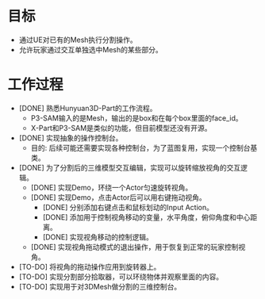 # 目标
- 通过UE对已有的Mesh执行分割操作。
- 允许玩家通过交互单独选中Mesh的某些部分。

# 工作过程
- [DONE] 熟悉Hunyuan3D-Part的工作流程。
	- P3-SAM输入的是Mesh，输出的是box和在每个box里面的face_id。
	- X-Part和P3-SAM是类似的功能，但目前模型还没有开源。
- [DONE] 实现抽象的操作控制台。
	- 目的: 后续可能还需要实现各种控制台，为了蓝图复用，实现一个控制台基类。
- [DONE] 为了分割后的三维模型交互编辑，实现可以旋转缩放视角的交互逻辑。
	- [DONE] 实现Demo，环绕一个Actor匀速旋转视角。
	- [DONE] 实现Demo，点击Actor后可以用右键拖动视角。
		- [DONE] 分别添加右键点击和鼠标划动的Input Action。
		- [DONE] 添加用于控制视角移动的变量，水平角度，俯仰角度和中心距离。
		- [DONE] 实现视角移动的控制逻辑。
	- [DONE] 实现视角拖动模式的退出操作，用于恢复到正常的玩家控制视角。
- [TO-DO] 将视角的拖动操作应用到旋转器上。
- [TO-DO] 实现分割部分拾取器，可以环绕物体并观察里面的内容。
- [TO-DO] 实现用于对3DMesh做分割的三维控制台。